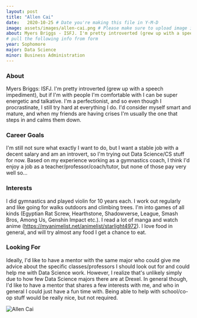 ```yaml
---
layout: post
title: "Allen Cai"
date:   2020-10-25 # Date you're making this file in Y-M-D
image: assets/images/allen-cai.png # Please make sure to upload image in /assets/images/fname-lastname.ext format 
about: Myers Briggs - ISFJ. I'm pretty introverted (grew up with a speech impediment), but if I'm with people I'm comfortable with I can be super energetic and talkative. I'm a perfectionist, and so even though I procrastinate, I still try hard at everything I do. I'd consider myself smart and mature, and when my friends are having crises I'm usually the one that steps in and calms them down. # "Briefly describe yourself"
# pull the following info from form
year: Sophomore
major: Data Science
minor: Business Administration
---
```


### About

Myers Briggs: ISFJ. I'm pretty introverted (grew up with a speech impediment), but if I'm with people I'm comfortable with I can be super energetic and talkative. I'm a perfectionist, and so even though I procrastinate, I still try hard at everything I do. I'd consider myself smart and mature, and when my friends are having crises I'm usually the one that steps in and calms them down.

### Career Goals

I'm still not sure what exactly I want to do, but I want a stable job with a decent salary and am an introvert, so I'm trying out Data Science/CS stuff for now. Based on my experience working as a gymnastics coach, I think I'd enjoy a job as a teacher/professor/coach/tutor, but none of those pay very well so...

### Interests

I did gymnastics and played violin for 10 years each. I work out regularly and like going for walks outdoors and climbing trees. I'm into games of all kinds (Egyptian Rat Screw, Hearthstone, Shadowverse, League, Smash Bros, Among Us, Genshin Impact etc.). I read a lot of manga and watch anime (https://myanimelist.net/animelist/starlight4972). I love food in general, and will try almost any food I get a chance to eat.

### Looking For

Ideally, I'd like to have a mentor with the same major who could give me advice about the specific classes/professors I should look out for and could help me with Data Science work. However, I realize that's unlikely simply due to how few Data Science majors there are at Drexel. In general though, I'd like to have a mentor that shares a few interests with me, and who in general I could just have a fun time with. Being able to help with school/co-op stuff would be really nice, but not required.

<div class="text-center my-5">
    <img src="{{ "assets/images/allen-cai.png" | absolute_url }}" alt="Allen Cai" class="rounded post-img" />
</div>
